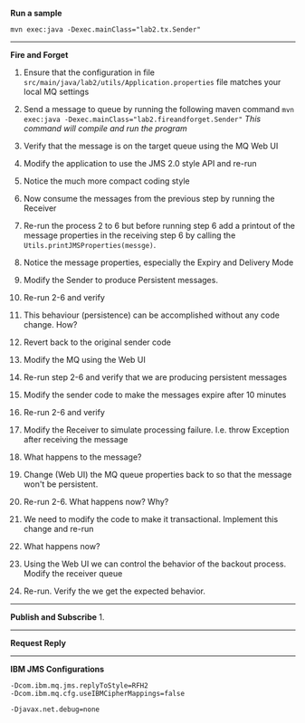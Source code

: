 **Run a sample**

`mvn exec:java -Dexec.mainClass="lab2.tx.Sender"`


***

**Fire and Forget**


1. Ensure that the configuration in file `src/main/java/lab2/utils/Application.properties`  file matches your 
local MQ settings

2. Send a message to queue by running the following maven command
``mvn exec:java -Dexec.mainClass="lab2.fireandforget.Sender"``
_This command will compile and run the program_ 

3. Verify that the message is on the target queue using the MQ Web UI

4. Modify the application to use the JMS 2.0 style API and re-run

5. Notice the much more compact coding style

6. Now consume the messages from the previous step by running the Receiver

7. Re-run the process 2 to 6 but before running step 6 add a printout of the message properties in the 
receiving step 6 by calling the `Utils.printJMSProperties(messge)`.

8. Notice the message properties, especially the Expiry and Delivery Mode

9. Modify the Sender to produce Persistent messages.

10. Re-run 2-6 and verify 

11. This behaviour (persistence) can be accomplished without any code change. How?

12. Revert back to the original sender code

13. Modify the MQ using the Web UI 

14. Re-run step 2-6 and verify that we are producing persistent messages

15. Modify the sender code to make the messages expire after 10 minutes

16. Re-run 2-6 and verify

17. Modify the Receiver to simulate processing failure. I.e. throw Exception after receiving the message

18. What happens to the message?

19. Change (Web UI) the MQ queue properties back to so that the message won't be persistent.

20. Re-run 2-6. What happens now? Why?

21. We need to modify the code to make it transactional. Implement this change and re-run

22. What happens now?

23. Using the Web UI we can control the behavior of the backout process. Modify the receiver queue

24. Re-run. Verify the we get the expected behavior. 

 




***
**Publish and Subscribe**
1. 

***
**Request Reply**

***

**IBM JMS Configurations**

```
-Dcom.ibm.mq.jms.replyToStyle=RFH2 
-Dcom.ibm.mq.cfg.useIBMCipherMappings=false 
```



```
-Djavax.net.debug=none 
```